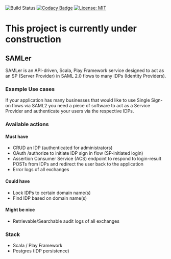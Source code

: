 ![Build Status](https://travis-ci.org/henricook/SAMLer.svg?branch=master) 
[![Codacy Badge](https://api.codacy.com/project/badge/Grade/a3ed9505a475400ba2dff149f3fc8192)](https://app.codacy.com/app/henricook/SAMLer?utm_source=github.com&utm_medium=referral&utm_content=henricook/SAMLer&utm_campaign=Badge_Grade_Dashboard)
[![License: MIT](https://img.shields.io/badge/License-MIT-yellow.svg)](https://opensource.org/licenses/MIT)

# This project is currently under construction

## SAMLer
SAMLer is an API-driven, Scala, Play Framework service designed to act as an SP (Server Provider) in SAML 2.0 flows to many IDPs (Identity Providers).

### Example Use cases
If your application has many businesses that would like to use Single Sign-on flows via SAML2 you need a piece of software to act as a Service Provider and authenticate your users via the respective IDPs. 

### Available actions

#### Must have
  - CRUD an IDP (authenticated for administrators)
  - OAuth /authorize to initiate IDP sign in flow (SP-initiated login)
  - Assertion Consumer Service (ACS) endpoint to respond to login-result POSTs from IDPs and redirect the user back to the application
  - Error logs of all exchanges

#### Could have
  - Lock IDPs to certain domain name(s)
  - Find IDP based on domain name(s)

#### Might be nice
  - Retrievable/Searchable audit logs of all exchanges

### Stack

  - Scala / Play Framework
  - Postgres (IDP persistence)

